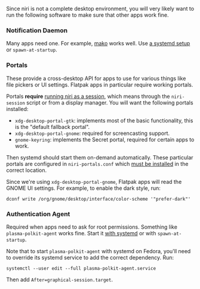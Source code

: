 Since niri is not a complete desktop environment, you will very likely want to run the following software to make sure that other apps work fine.

### Notification Daemon

Many apps need one. For example, [mako](https://github.com/emersion/mako) works well. Use [a systemd setup](./Example-systemd-Setup.md) or `spawn-at-startup`.

### Portals

These provide a cross-desktop API for apps to use for various things like file pickers or UI settings. Flatpak apps in particular require working portals.

Portals **require** [running niri as a session](https://github.com/YaLTeR/niri#session), which means through the `niri-session` script or from a display manager. You will want the following portals installed:

* `xdg-desktop-portal-gtk`: implements most of the basic functionality, this is the "default fallback portal".
* `xdg-desktop-portal-gnome`: required for screencasting support.
* `gnome-keyring`: implements the Secret portal, required for certain apps to work.

Then systemd should start them on-demand automatically. These particular portals are configured in `niri-portals.conf` which [must be installed](https://github.com/YaLTeR/niri#installation) in the correct location.

Since we're using `xdg-desktop-portal-gnome`, Flatpak apps will read the GNOME UI settings. For example, to enable the dark style, run:

```
dconf write /org/gnome/desktop/interface/color-scheme '"prefer-dark"'
```

### Authentication Agent

Required when apps need to ask for root permissions. Something like `plasma-polkit-agent` works fine. Start it [with systemd](./Example-systemd-Setup.md) or with `spawn-at-startup`.

Note that to start `plasma-polkit-agent` with systemd on Fedora, you'll need to override its systemd service to add the correct dependency. Run:

```
systemctl --user edit --full plasma-polkit-agent.service
```

Then add `After=graphical-session.target`.
